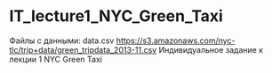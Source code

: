 # IT_lecture1_NYC_Green_Taxi

Файлы с данными: data.csv https://s3.amazonaws.com/nyc-tlc/trip+data/green_tripdata_2013-11.csv 
Индивидуальное задание к лекции 1 NYC Green Taxi
